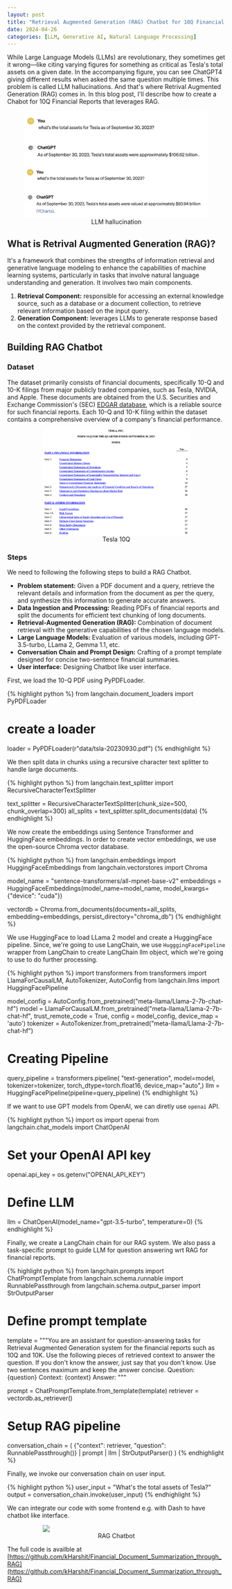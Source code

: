 ```yaml
---
layout: post
title: "Retrieval Augmented Generation (RAG) Chatbot for 10Q Financial Reports"
date: 2024-04-26
categories: [LLM, Generative AI, Natural Language Processing]
---
```


While Large Language Models (LLMs) are revolutionary, they sometimes get it wrong—like citing varying figures for something as critical as Tesla's total assets on a given date. In the accompanying figure, you can see ChatGPT4 giving different results when asked the same question multiple times. This problem is called LLM hallucinations. And that's where Retrival Augmented Generation (RAG) comes in. In this blog post, I'll describe how to create a Chabot for 10Q Financial Reports that leverages RAG.

<div style="text-align: center">
<figure>
<img src="/img/llm_hallucination.png" style="display: block; margin: auto;  max-width: 100%;">
<figcaption>LLM hallucination</figcaption>
</figure>
</div>

## What is Retrival Augmented Generation (RAG)? 

It's a framework that combines the strengths of information retrieval and generative language modeling to enhance the capabilities of machine learning systems, particularly in tasks that involve natural language understanding and generation. It involves two main components.

1. **Retrieval Component:** responsible for accessing an external knowledge source, such as a database or a document collection, to retrieve relevant information based on the input query.
2. **Generation Component:** leverages LLMs to generate response based on the context provided by the retrieval component.

## Building RAG Chatbot

### Dataset

The dataset primarily consists of financial documents, specifically 10-Q and 10-K filings from major publicly traded companies, such as Tesla, NVIDIA, and Apple. These documents are obtained from the U.S. Securities and Exchange Commission's (SEC) [EDGAR database](https://www.sec.gov/edgar/searchedgar/companysearch), which is a reliable source for such financial reports. Each 10-Q and 10-K filing within the dataset contains a comprehensive overview of a company's financial performance.

<div style="text-align: center">
<figure>
<img src="/img/tsla_10q.png" style="display: block; margin: auto;  max-width: 80%;">
<figcaption>Tesla 10Q</figcaption>
</figure>
</div>

### Steps

We need to following the following steps to build a RAG Chatbot. 

* **Problem statement:** Given a PDF document and a query, retrieve the relevant details and information from the document as per the query, and synthesize this information to generate accurate answers.
* **Data Ingestion and Processing:** Reading PDFs of financial reports and split the documents for efficient text chunking of long documents.
* **Retrieval-Augmented Generation (RAG):** Combination of document retrieval with the generative capabilities of the chosen language models.
* **Large Language Models:** Evaluation of various models, including GPT-3.5-turbo, LLama 2, Gemma 1.1, etc.
* **Conversation Chain and Prompt Design:** Crafting of a prompt template designed for concise two-sentence financial summaries.
* **User interface:** Designing Chatbot like user interface.

First, we load the 10-Q PDF using PyPDFLoader.

{% highlight python %}
from langchain.document_loaders import PyPDFLoader
# create a loader
loader = PyPDFLoader(r"data/tsla-20230930.pdf")
{% endhighlight %}

We then split data in chunks using a recursive character text splitter to handle large documents.

{% highlight python %}
from langchain.text_splitter import RecursiveCharacterTextSplitter

text_splitter = RecursiveCharacterTextSplitter(chunk_size=500, chunk_overlap=300)
all_splits = text_splitter.split_documents(data)
{% endhighlight %}

We now create the embeddings using Sentence Transformer and HuggingFace embeddings. In order to create vector embeddings, we use the open-source Chroma vector database.

{% highlight python %}
from langchain.embeddings import HuggingFaceEmbeddings
from langchain.vectorstores import Chroma

model_name = "sentence-transformers/all-mpnet-base-v2"
embeddings = HuggingFaceEmbeddings(model_name=model_name, model_kwargs={"device": "cuda"})

vectordb = Chroma.from_documents(documents=all_splits, embedding=embeddings, persist_directory="chroma_db")
{% endhighlight %}

We use HuggingFace to load LLama 2 model and create a HuggingFace pipeline. Since, we're going to use LangChain, we use `HugggingFacePipeline` wrapper from LangChain to create LangChain llm object, which we're going to use to do further processing. 

{% highlight python %}
import transformers
from transformers import LlamaForCausalLM, AutoTokenizer, AutoConfig
from langchain.llms import HuggingFacePipeline

model_config = AutoConfig.from_pretrained("meta-llama/Llama-2-7b-chat-hf")
model = LlamaForCausalLM.from_pretrained("meta-llama/Llama-2-7b-chat-hf",
                                            trust_remote_code = True, config = model_config, device_map = 'auto')
tokenizer = AutoTokenizer.from_pretrained("meta-llama/Llama-2-7b-chat-hf")

# Creating Pipeline
query_pipeline = transformers.pipeline(
        "text-generation",
        model=model,
        tokenizer=tokenizer,
        torch_dtype=torch.float16,
        device_map="auto",)
llm = HuggingFacePipeline(pipeline=query_pipeline)
{% endhighlight %}

If we want to use GPT models from OpenAI, we can diretly use `openai` API.

{% highlight python %}
import os
import openai
from langchain.chat_models import ChatOpenAI

# Set your OpenAI API key
openai.api_key = os.getenv("OPENAI_API_KEY")

# Define LLM
llm = ChatOpenAI(model_name="gpt-3.5-turbo", temperature=0)
{% endhighlight %}

Finally, we create a LangChain chain for our RAG system. We also pass a task-specific prompt to guide LLM for question answering wrt RAG for financial reports.

{% highlight python %}
from langchain.prompts import ChatPromptTemplate
from langchain.schema.runnable import RunnablePassthrough
from langchain.schema.output_parser import StrOutputParser

# Define prompt template
template = """You are an assistant for question-answering tasks for Retrieval Augmented Generation system for the financial reports such as 10Q and 10K.
Use the following pieces of retrieved context to answer the question. 
If you don't know the answer, just say that you don't know. 
Use two sentences maximum and keep the answer concise.
Question: {question} 
Context: {context} 
Answer:
"""

prompt = ChatPromptTemplate.from_template(template)
retriever = vectordb.as_retriever()

# Setup RAG pipeline
conversation_chain = (
    {"context": retriever,  "question": RunnablePassthrough()} 
    | prompt 
    | llm
    | StrOutputParser() 
)
{% endhighlight %}

Finally, we invoke our conversation chain on user input.

{% highlight python %}
user_input = "What's the total assets of Tesla?"
output = conversation_chain.invoke(user_input)
{% endhighlight %}

We can integrate our code with some frontend e.g. with Dash to have chatbot like interface.

<div style="text-align: center">
<figure>
<img src="/img/rag_chatbot_10q.png" style="display: block; margin: auto;  max-width: 80%;">
<figcaption>RAG Chatbot</figcaption>
</figure>
</div>

The full code is availble at [https://github.com/kHarshit/Financial_Document_Summarization_through_RAG](https://github.com/kHarshit/Financial_Document_Summarization_through_RAG)
